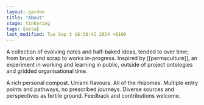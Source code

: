 ```yaml
---  
layout: garden
title: "About"
stage: tinkering
tags: [meta]
last_modified: Tue Sep 3 16:38:42 2024 +0100
---
```


A collection of evolving notes and half-baked ideas, tended to over time; from bruck and scrap to works in-progress. Inspired by [[permaculture]], an experiment in working and learning in public, outside of project ontologies and gridded organisational time.

A rich personal compost. Umami flavours. All of the rhizomes. Multiple entry points and pathways, no prescribed journeys. Diverse sources and perspectives as fertile ground. Feedback and contributions welcome.